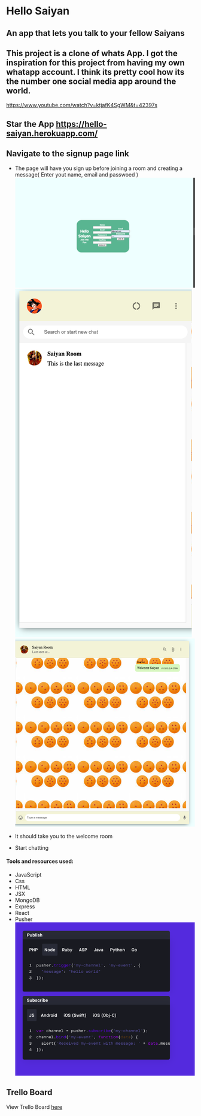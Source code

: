 # Hello Saiyan

## An app that lets you talk to your fellow Saiyans

## This project is a clone of whats App. I got the inspiration for this project from having my own whatapp account. I think  its pretty cool how its the number one social media app around the world.
https://www.youtube.com/watch?v=ktjafK4SgWM&t=42397s

## Star the App https://hello-saiyan.herokuapp.com/

## Navigate to the signup page link

* The page will have you sign up before joining a room and creating a message( Enter yout name, email and passwoed )
![alt text](img/Hello.png)
![alt text](img/Room.png)
![alt text](img/Chat.png)

* It should take you to the welcome room

* Start chatting

#### Tools and resources used:
- JavaScript
- Css
- HTML
- JSX
- MongoDB
- Express
- React
- Pusher
![alt text](img/pusher.png)

## Trello Board
<p>View Trello Board
<a href="https://trello.com/b/W4tpO8cX/hello-saiyan">here</a>
</p>
